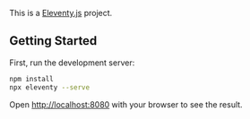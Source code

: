 This is a [Eleventy.js](https://www.11ty.dev/docs/) project.

## Getting Started

First, run the development server:

```bash
npm install
npx eleventy --serve
```

Open [http://localhost:8080](http://localhost:8080) with your browser to see the result.
